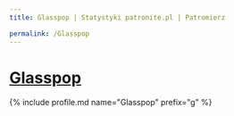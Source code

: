 ```yaml
---
title: Glasspop | Statystyki patronite.pl | Patromierz

permalink: /Glasspop
---
```


# [Glasspop](https://patronite.pl/Glasspop)

{% include profile.md name="Glasspop" prefix="g" %}
